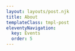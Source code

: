 ```yaml
---
layout: layouts/post.njk
title: About
templateClass: tmpl-post
eleventyNavigation:
  key: Events
  order: 5
---
```

